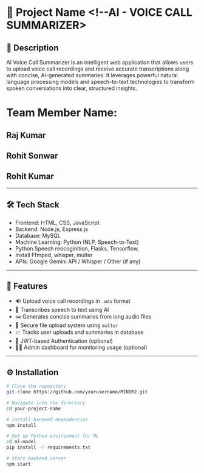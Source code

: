 # 🚀 Project Name <!--AI - VOICE CALL SUMMARIZER>

## 📄 Description
<!-- A short summary of what your project does -->
AI Voice Call Summarizer is an intelligent web application that allows users to upload voice call recordings and receive accurate transcriptions along with concise, AI-generated summaries.
It leverages powerful natural language processing models and speech-to-text technologies to transform spoken conversations into clear, structured insights.

# Team Member Name:
  ## Raj Kumar
  ## Rohit Sonwar
  ## Rohit Kumar

---

## 🛠️ Tech Stack

- Frontend: HTML, CSS, JavaScript
- Backend: Node.js, Express.js
- Database: MySQL
- Machine Learning: Python (NLP, Speech-to-Text)
- Python Speech reocoginition, Flasks, Tensorflow,
- Install Ffmped, whisper, multer
- APIs: Google Gemini API / Whisper / Other (if any)

---

## 🌟 Features

- 🔊 Upload voice call recordings in `.wav` format
- 🧠 Transcribes speech to text using AI
- ✂️ Generates concise summaries from long audio files
- 📂 Secure file upload system using `multer`
- 📈 Tracks user uploads and summaries in database
- 🔐 JWT-based Authentication (optional)
- 🧑‍💻 Admin dashboard for monitoring usage (optional)

---

## ⚙️ Installation

```bash
# Clone the repository
git clone https://github.com/yourusername/MINOR2.git

# Navigate into the directory
cd your-project-name

# Install backend dependencies
npm install

# Set up Python environment for ML
cd ml-model
pip install -r requirements.txt

# Start backend server
npm start
